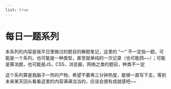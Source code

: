 ```yaml
---
list: true
---
```


# 每日一题系列

本系列的内容是我平日里做过的题目的解题笔记，这里的 “一” 不一定指一题，可能是一个系列，也可能是一种类型，甚至就单纯的一次记录（也可能鸽~~）；可能是算法题，也可能是JS，CSS，浏览器，网络之类的题目，种类不一定

这个系列算是我脑子一热的产物，希望不要再三分钟热度，能够一直写下去，等到未来某天回头看看这里的内容满满当当的，应该会很有成就感吧~~

